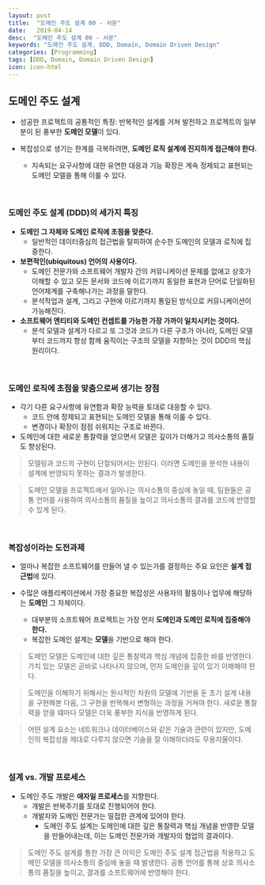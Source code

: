 ```yaml
---
layout: post
title:  "도메인 주도 설계 00 - 서문"
date:   2019-04-14
desc:  "도메인 주도 설계 00 - 서문"
keywords: "도메인 주도 설계, DDD, Domain, Domain Driven Design"
categories: [Programming]
tags: [DDD, Domain, Domain Driven Design]
icon: icon-html
---
```


## 도메인 주도 설계

* 성공한 프로젝트의 공통적인 특징: 반복적인 설계를 거쳐 발전하고 프로젝트의 일부분이 된 풍부한 **도메인 모델**이 있다.

* 복잡성으로 생기는 한계를 극복하려면, **도메인 로직 설계에 진지하게 접근해야 한다.**
  * 지속되는 요구사항에 대한 유연한 대응과 기능 확장은 계속 정제되고 표현되는 도메인 모델을 통해 이룰 수 있다.

<br>

### 도메인 주도 설계 (DDD)의 세가지 특징

* **도메인 그 자체와 도메인 로직에 초점을 맞춘다.**
  * 일반적인 데이터중심의 접근법을 탈피하여 순수한 도메인의 모델과 로직에 집중한다.
* **보편적인(ubiquitous) 언어의 사용이다.**
  * 도메인 전문가와 소프트웨어 개발자 간의 커뮤니케이션 문제를 없애고 상호가 이해할 수 있고 모든 문서와 코드에 이르기까지 동일한 표현과 단어로 단일화된 언어체계를 구축해나가는 과정을 말한다.
  * 분석작업과 설계, 그리고 구현에 이르기까지 통일된 방식으로 커뮤니케이션이 가능해진다.
* **소프트웨어 엔티티와 도메인 컨셉트를 가능한 가장 가까이 일치시키는 것이다.**
  * 분석 모델과 설계가 다르고 또 그것과 코드가 다른 구조가 아니라, 도메인 모델부터 코드까지 항상 함께 움직이는 구조의 모델을 지향하는 것이 DDD의 핵심 원리이다.

<br>

### 도메인 로직에 초점을 맞춤으로써 생기는 장점

* 각기 다른 요구사항에 유연함과 확장 능력을 토대로 대응할 수 있다.
  * 코드 안에 정제되고 표현되는 도메인 모델을 통해 이룰 수 있다.
  * 변경이나 확장이 점점 쉬워지는 구조로 바뀐다.
* 도메인에 대한 새로운 통찰력을 얻으면서 모델은 깊이가 더해가고 의사소통의 품질도 향상된다.

> 모델링과 코드의 구현이 단절되어서는 안된다. 이러면 도메인을 분석한 내용이 설계에 반영되지 못하는 결과가 발생한다.

> 도메인 모델을 프로젝트에서 일어나는 의사소통의 중심에 놓일 때, 팀원들은 공통 언어를 사용하여 의사소통의 품질을 높이고 의사소통의 결과를 코드에 반영할 수 있게 된다.

<br>

### 복잡성이라는 도전과제

* 얼마나 복잡한 소프트웨어를 만들어 낼 수 있는가를 결정하는 주요 요인은 **설계 접근법**에 있다.  

* 수많은 애플리케이션에서 가장 중요한 복잡성은 사용자의 활동이나 업무에 해당하는 **도메인** 그 자체이다.
  * 대부분의 소프트웨어 프로젝트는 가장 먼저 **도메인과 도메인 로직에 집중해야 한다.**
  * 복잡한 도메인 설계는 **모델**을 기반으로 해야 한다.

> 도메인 모델은 도메인에 대한 깊은 통찰력과 핵심 개념에 집중한 바를 반영한다. 가치 있는 모델은 곧바로 나타나지 않으며, 먼저 도메인을 깊이 있기 이해해야 한다.

> 도메인을 이해하기 위해서는 원시적인 차원의 모델에 기반을 둔 초기 설계 내용을 구현해본 다음, 그 구현을 반복해서 변형하는 과정을 거쳐야 한다. 새로운 통찰력을 얻을 떄마다 모델은 더욱 풍부한 지식을 반영하게 된다.

> 어떤 설계 요소는 네트워크나 데이터베이스와 같은 기술과 관련이 있지만, 도메인의 복잡성을 제대로 다루지 않으면 기술을 잘 이해하더라도 무용지물이다.

<br>

### 설계 vs. 개발 프로세스

* 도메인 주도 개발은 **애자일 프로세스**를 지향한다.
  * 개발은 반복주기를 토대로 진행되어야 한다.
  * 개발자와 도메인 전문가는 밀접한 관계에 있어야 한다.
    * 도메인 주도 설계는 도메인에 대한 깊은 통찰력과 핵심 개념을 반영한 모델을 만들어내는데, 이는 도메인 전문가와 개발자의 협업의 결과이다.

> 도메인 주도 설계를 통한 가장 큰 이익은 도메인 주도 설계 접근법을 적용하고 도메인 모델을 의사소통의 중심에 놓을 때 발생한다. 공통 언어를 통해 상호 의사소통의 품질을 높이고, 결과를 소프트웨어에 반영해야 한다.